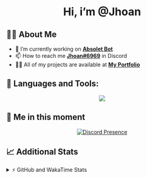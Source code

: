 <h1 align="center">Hi, i’m @Jhoan</h1>

## 🙋‍♂️ About Me

- 🔭 I’m currently working on **[Absolet Bot](https://strider.cloud)**
- 📫 How to reach me **[Jhoan#6969](https://jhoan.monster/)** in Discord
- 👨‍💻 All of my projects are available at **[My Portfolio](https://jhoan.monster)**

## 🚀 Languages and Tools:
<p align="center">
  <a href="https://skillicons.dev">
    <img src="https://skillicons.dev/icons?i=js,ts,html,css,bootstrap,nodejs,express,vscode,neovim,vim,atom,cloudflare,git,github,discord,bots,linux,mongodb,nginx,redis,wordpress,heroku&perline=11" />
  </a>
</p>
  
## 👤 Me in this moment
<p align="center">
    <a href="https://discord.com/users/612460795124776960" target="_blank" rel="nofollow">
        <img src="https://lanyard-profile-readme.vercel.app/api/612460795124776960?idleMessage=Probably%20coding%20Absolet..." alt="Discord Presence" align="center">
    </a>
</p>

## 📈 Additional Stats
<details>
    <summary>⚡ GitHub and WakaTime Stats</summary>
    <br/>

<!--START_SECTION:waka-->
![Code Time](http://img.shields.io/badge/Code%20Time-431%20hrs%2033%20mins-blue)

**🐱 My GitHub Data** 

> 🏆 845 Contributions in the Year 2022
 > 
> 📦 60.3 kB Used in GitHub's Storage 
 > 
> 💼 Opted to Hire
 > 
> 📜 4 Public Repositories 
 > 
> 🔑 32 Private Repositories  
 > 
**I'm an Early 🐤** 

```text
🌞 Morning    66 commits     ██░░░░░░░░░░░░░░░░░░░░░░░   9.38% 
🌆 Daytime    330 commits    ███████████░░░░░░░░░░░░░░   46.88% 
🌃 Evening    279 commits    ██████████░░░░░░░░░░░░░░░   39.63% 
🌙 Night      29 commits     █░░░░░░░░░░░░░░░░░░░░░░░░   4.12%

```
📅 **I'm Most Productive on Wednesday** 

```text
Monday       125 commits    ████░░░░░░░░░░░░░░░░░░░░░   17.76% 
Tuesday      110 commits    ████░░░░░░░░░░░░░░░░░░░░░   15.62% 
Wednesday    136 commits    ████░░░░░░░░░░░░░░░░░░░░░   19.32% 
Thursday     64 commits     ██░░░░░░░░░░░░░░░░░░░░░░░   9.09% 
Friday       68 commits     ██░░░░░░░░░░░░░░░░░░░░░░░   9.66% 
Saturday     127 commits    ████░░░░░░░░░░░░░░░░░░░░░   18.04% 
Sunday       74 commits     ██░░░░░░░░░░░░░░░░░░░░░░░   10.51%

```


📊 **This Week I Spent My Time On** 

```text
⌚︎ Time Zone: America/Bogota

💬 Programming Languages: 
TypeScript               2 hrs 45 mins       █████████████████░░░░░░░░   70.72% 
JavaScript               33 mins             ███░░░░░░░░░░░░░░░░░░░░░░   14.22% 
EJS                      28 mins             ███░░░░░░░░░░░░░░░░░░░░░░   12.11% 
JSON                     4 mins              ░░░░░░░░░░░░░░░░░░░░░░░░░   2.1% 
YAML                     1 min               ░░░░░░░░░░░░░░░░░░░░░░░░░   0.84%

🔥 Editors: 
VS Code                  3 hrs 54 mins       █████████████████████████   100.0%

🐱‍💻 Projects: 
Strider-System           2 hrs 18 mins       ██████████████░░░░░░░░░░░   59.11% 
api                      50 mins             █████░░░░░░░░░░░░░░░░░░░░   21.62% 
system                   34 mins             ███░░░░░░░░░░░░░░░░░░░░░░   14.89% 
SSH-Manager-master       10 mins             █░░░░░░░░░░░░░░░░░░░░░░░░   4.38%

💻 Operating System: 
Linux                    3 hrs 54 mins       █████████████████████████   100.0%

```

**I Mostly Code in JavaScript** 

```text
JavaScript               16 repos            ████████████████░░░░░░░░░   66.67% 
Java                     3 repos             ███░░░░░░░░░░░░░░░░░░░░░░   12.5% 
CSS                      2 repos             ██░░░░░░░░░░░░░░░░░░░░░░░   8.33% 
TypeScript               1 repo              █░░░░░░░░░░░░░░░░░░░░░░░░   4.17% 
Shell                    1 repo              █░░░░░░░░░░░░░░░░░░░░░░░░   4.17%

```



 Last Updated on 22/09/2022 07:56:10 UTC
<!--END_SECTION:waka-->
</details>

